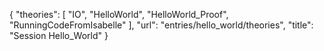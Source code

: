 {
    "theories": [
        "IO",
        "HelloWorld",
        "HelloWorld_Proof",
        "RunningCodeFromIsabelle"
    ],
    "url": "entries/hello_world/theories",
    "title": "Session Hello_World"
}